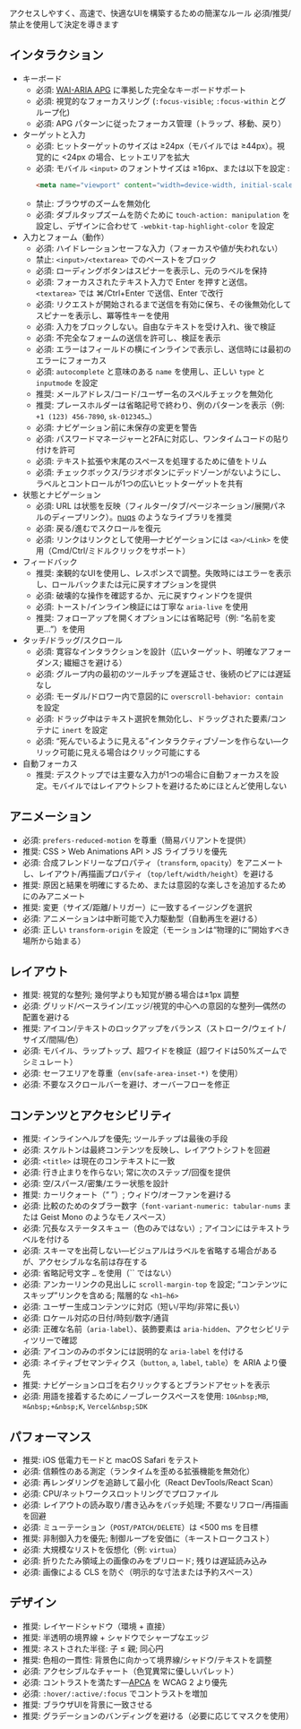 アクセスしやすく、高速で、快適なUIを構築するための簡潔なルール 必須/推奨/禁止を使用して決定を導きます

## インタラクション

- キーボード
  - 必須: [WAI-ARIA APG](https://www.w3.org/WAI/ARIA/apg/patterns/) に準拠した完全なキーボードサポート
  - 必須: 視覚的なフォーカスリング (`:focus-visible`; `:focus-within` とグループ化)
  - 必須: APG パターンに従ったフォーカス管理（トラップ、移動、戻り）
- ターゲットと入力
  - 必須: ヒットターゲットのサイズは ≥24px（モバイルでは ≥44px）。視覚的に <24px の場合、ヒットエリアを拡大
  - 必須: モバイル `<input>` のフォントサイズは ≥16px、または以下を設定 :
    ```html
    <meta name="viewport" content="width=device-width, initial-scale=1, maximum-scale=1, viewport-fit=cover">
    ```
  - 禁止: ブラウザのズームを無効化
  - 必須: ダブルタップズームを防ぐために `touch-action: manipulation` を設定し、デザインに合わせて `-webkit-tap-highlight-color` を設定
- 入力とフォーム（動作）
  - 必須: ハイドレーションセーフな入力（フォーカスや値が失われない）
  - 禁止: `<input>/<textarea>` でのペーストをブロック
  - 必須: ローディングボタンはスピナーを表示し、元のラベルを保持
  - 必須: フォーカスされたテキスト入力で Enter を押すと送信。`<textarea>` では ⌘/Ctrl+Enter で送信、Enter で改行
  - 必須: リクエストが開始されるまで送信を有効に保ち、その後無効化してスピナーを表示し、冪等性キーを使用
  - 必須: 入力をブロックしない。自由なテキストを受け入れ、後で検証
  - 必須: 不完全なフォームの送信を許可し、検証を表示
  - 必須: エラーはフィールドの横にインラインで表示し、送信時には最初のエラーにフォーカス
  - 必須: `autocomplete` と意味のある `name` を使用し、正しい `type` と `inputmode` を設定
  - 推奨: メールアドレス/コード/ユーザー名のスペルチェックを無効化
  - 推奨: プレースホルダーは省略記号で終わり、例のパターンを表示（例: `+1 (123) 456-7890`, `sk-012345…`）
  - 必須: ナビゲーション前に未保存の変更を警告
  - 必須: パスワードマネージャーと2FAに対応し、ワンタイムコードの貼り付けを許可
  - 必須: テキスト拡張や末尾のスペースを処理するために値をトリム
  - 必須: チェックボックス/ラジオボタンにデッドゾーンがないようにし、ラベルとコントロールが1つの広いヒットターゲットを共有
- 状態とナビゲーション
  - 必須: URL は状態を反映（フィルター/タブ/ページネーション/展開パネルのディープリンク）。[nuqs](https://nuqs.dev) のようなライブラリを推奨
  - 必須: 戻る/進むでスクロールを復元
  - 必須: リンクはリンクとして使用—ナビゲーションには `<a>/<Link>` を使用（Cmd/Ctrl/ミドルクリックをサポート）
- フィードバック
  - 推奨: 楽観的なUIを使用し、レスポンスで調整。失敗時にはエラーを表示し、ロールバックまたは元に戻すオプションを提供
  - 必須: 破壊的な操作を確認するか、元に戻すウィンドウを提供
  - 必須: トースト/インライン検証には丁寧な `aria-live` を使用
  - 推奨: フォローアップを開くオプションには省略記号（例: “名前を変更…”）を使用
- タッチ/ドラッグ/スクロール
  - 必須: 寛容なインタラクションを設計（広いターゲット、明確なアフォーダンス; 繊細さを避ける）
  - 必須: グループ内の最初のツールチップを遅延させ、後続のピアには遅延なし
  - 必須: モーダル/ドロワー内で意図的に `overscroll-behavior: contain` を設定
  - 必須: ドラッグ中はテキスト選択を無効化し、ドラッグされた要素/コンテナに `inert` を設定
  - 必須: “死んでいるように見える”インタラクティブゾーンを作らない—クリック可能に見える場合はクリック可能にする
- 自動フォーカス
  - 推奨: デスクトップでは主要な入力が1つの場合に自動フォーカスを設定。モバイルではレイアウトシフトを避けるためにほとんど使用しない

## アニメーション

- 必須: `prefers-reduced-motion` を尊重（簡易バリアントを提供）
- 推奨: CSS > Web Animations API > JS ライブラリを優先
- 必須: 合成フレンドリーなプロパティ（`transform`, `opacity`）をアニメートし、レイアウト/再描画プロパティ（`top/left/width/height`）を避ける
- 推奨: 原因と結果を明確にするため、または意図的な楽しさを追加するためにのみアニメート
- 推奨: 変更（サイズ/距離/トリガー）に一致するイージングを選択
- 必須: アニメーションは中断可能で入力駆動型（自動再生を避ける）
- 必須: 正しい `transform-origin` を設定（モーションは“物理的に”開始すべき場所から始まる）

## レイアウト

- 推奨: 視覚的な整列; 幾何学よりも知覚が勝る場合は±1px 調整
- 必須: グリッド/ベースライン/エッジ/視覚的中心への意図的な整列—偶然の配置を避ける
- 推奨: アイコン/テキストのロックアップをバランス（ストローク/ウェイト/サイズ/間隔/色）
- 必須: モバイル、ラップトップ、超ワイドを検証（超ワイドは50%ズームでシミュレート）
- 必須: セーフエリアを尊重（`env(safe-area-inset-*)` を使用）
- 必須: 不要なスクロールバーを避け、オーバーフローを修正

## コンテンツとアクセシビリティ

- 推奨: インラインヘルプを優先; ツールチップは最後の手段
- 必須: スケルトンは最終コンテンツを反映し、レイアウトシフトを回避
- 必須: `<title>` は現在のコンテキストに一致
- 必須: 行き止まりを作らない; 常に次のステップ/回復を提供
- 必須: 空/スパース/密集/エラー状態を設計
- 推奨: カーリクォート（“ ”）; ウィドウ/オーファンを避ける
- 必須: 比較のためのタブラー数字（`font-variant-numeric: tabular-nums` または Geist Mono のようなモノスペース）
- 必須: 冗長なステータスキュー（色のみではない）; アイコンにはテキストラベルを付ける
- 必須: スキーマを出荷しない—ビジュアルはラベルを省略する場合があるが、アクセシブルな名前は存在する
- 必須: 省略記号文字 `…` を使用（`` ではない）
- 必須: アンカーリンクの見出しに `scroll-margin-top` を設定; “コンテンツにスキップ”リンクを含める; 階層的な `<h1–h6>`
- 必須: ユーザー生成コンテンツに対応（短い/平均/非常に長い）
- 必須: ロケール対応の日付/時刻/数字/通貨
- 必須: 正確な名前（`aria-label`）、装飾要素は `aria-hidden`、アクセシビリティツリーで確認
- 必須: アイコンのみのボタンには説明的な `aria-label` を付ける
- 必須: ネイティブセマンティクス（`button`, `a`, `label`, `table`）を ARIA より優先
- 推奨: ナビゲーションロゴを右クリックするとブランドアセットを表示
- 必須: 用語を接着するためにノーブレークスペースを使用: `10&nbsp;MB`, `⌘&nbsp;+&nbsp;K`, `Vercel&nbsp;SDK`

## パフォーマンス

- 推奨: iOS 低電力モードと macOS Safari をテスト
- 必須: 信頼性のある測定（ランタイムを歪める拡張機能を無効化）
- 必須: 再レンダリングを追跡して最小化（React DevTools/React Scan）
- 必須: CPU/ネットワークスロットリングでプロファイル
- 必須: レイアウトの読み取り/書き込みをバッチ処理; 不要なリフロー/再描画を回避
- 必須: ミューテーション（`POST/PATCH/DELETE`）は <500 ms を目標
- 推奨: 非制御入力を優先; 制御ループを安価に（キーストロークコスト）
- 必須: 大規模なリストを仮想化（例: `virtua`）
- 必須: 折りたたみ領域上の画像のみをプリロード; 残りは遅延読み込み
- 必須: 画像による CLS を防ぐ（明示的な寸法または予約スペース）

## デザイン

- 推奨: レイヤードシャドウ（環境 + 直接）
- 推奨: 半透明の境界線 + シャドウでシャープなエッジ
- 推奨: ネストされた半径: 子 ≤ 親; 同心円
- 推奨: 色相の一貫性: 背景色に向かって境界線/シャドウ/テキストを調整
- 必須: アクセシブルなチャート（色覚異常に優しいパレット）
- 必須: コントラストを満たす—[APCA](https://apcacontrast.com/) を WCAG 2 より優先
- 必須: `:hover/:active/:focus` でコントラストを増加
- 推奨: ブラウザUIを背景に一致させる
- 推奨: グラデーションのバンディングを避ける（必要に応じてマスクを使用）